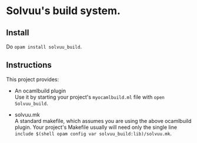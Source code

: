 # Solvuu's build system.

## Install
Do `opam install solvuu_build`.

## Instructions
This project provides:

  * An ocamlbuild plugin  
    Use it by starting your project's `myocamlbuild.ml` file with
    `open Solvuu_build`.

  * solvuu.mk  
    A standard makefile, which assumes you are using the above
    ocamlbuild plugin. Your project's Makefile usually will need only
    the single line `include $(shell opam config var
    solvuu_build:lib)/solvuu.mk`.
